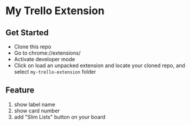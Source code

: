 # My Trello Extension

## Get Started

- Clone this repo
- Go to chrome://extensions/
- Activate developer mode
- Click on load an unpacked extension and locate your cloned repo, and select `my-trello-extension` folder

## Feature

1. show label name
2. show card number
3. add "Slim Lists" button on your board
